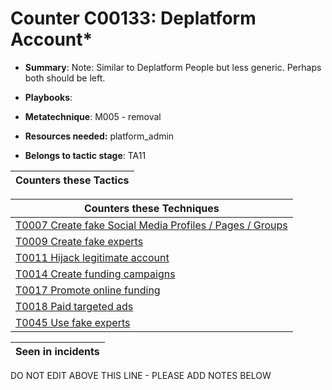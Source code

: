 # Counter C00133: Deplatform Account*

* **Summary**: Note: Similar to Deplatform People but less generic. Perhaps both should be left.

* **Playbooks**: 

* **Metatechnique**: M005 - removal

* **Resources needed:** platform_admin

* **Belongs to tactic stage**: TA11


| Counters these Tactics |
| ---------------------- |



| Counters these Techniques |
| ------------------------- |
| [T0007 Create fake Social Media Profiles / Pages / Groups](../techniques/T0007.md) |
| [T0009 Create fake experts](../techniques/T0009.md) |
| [T0011 Hijack legitimate account](../techniques/T0011.md) |
| [T0014 Create funding campaigns](../techniques/T0014.md) |
| [T0017 Promote online funding](../techniques/T0017.md) |
| [T0018 Paid targeted ads](../techniques/T0018.md) |
| [T0045 Use fake experts](../techniques/T0045.md) |



| Seen in incidents |
| ----------------- |


DO NOT EDIT ABOVE THIS LINE - PLEASE ADD NOTES BELOW